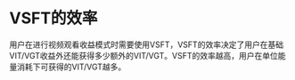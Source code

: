 # VSFT的效率

用户在进行视频观看收益模式时需要使用VSFT，VSFT的效率决定了用户在基础VIT/VGT收益外还能获得多少额外的VIT/VGT。VSFT的效率越高，用户在单位能量消耗下可获得的VIT/VGT越多。
